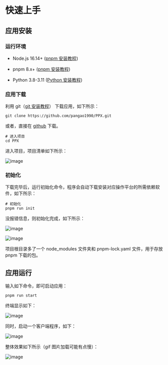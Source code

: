 # 快速上手

## 应用安装

### 运行环境

- Node.js 16.14+ ([pnpm 安装教程](https://blog.pangao.vip/NodeJs安装教程/))

- pnpm 8.x+ ([pnpm 安装教程](https://pnpm.io/zh/installation))

- Python 3.8-3.11 ([Python 安装教程](https://blog.pangao.vip/Python环境搭建及模块安装))

### 应用下载

利用 git（[git 安装教程](https://blog.pangao.vip/Git安装教程/)） 下载应用，如下所示：

```shell
git clone https://github.com/pangao1990/PPX.git
```

或者，直接在 [github](https://github.com/pangao1990/PPX) 下载。

```shell
# 进入项目
cd PPX
```

进入项目，项目清单如下所示：

![image](https://pangao1990.gitee.io/pic/JavaScript和Python打造跨平台客户端应用——vue-pywebview-pyinstaller-1.png)

### 初始化

下载完毕后，运行初始化命令，程序会自动下载安装对应操作平台的所需依赖软件，如下所示：

```shell
# 初始化
pnpm run init
```

没报错信息，则初始化完成，如下所示：

![image](https://pangao1990.gitee.io/pic/JavaScript和Python打造跨平台客户端应用——vue-pywebview-pyinstaller-2.png)

![image](https://pangao1990.gitee.io/pic/JavaScript和Python打造跨平台客户端应用——vue-pywebview-pyinstaller-3.png)

项目根目录多了一个 node_modules 文件夹和 pnpm-lock.yaml 文件，用于存放 pnpm 下载的包。

## 应用运行

输入如下命令，即可启动应用：

```shell
pnpm run start
```

终端显示如下：

![image](https://pangao1990.gitee.io/pic/JavaScript和Python打造跨平台客户端应用——vue-pywebview-pyinstaller-4.png)

同时，启动一个客户端程序，如下：

![image](https://pangao1990.gitee.io/pic/JavaScript和Python打造跨平台客户端应用——vue-pywebview-pyinstaller-5.png)

整体效果如下所示（gif 图片加载可能有点慢）：

![image](https://pangao1990.gitee.io/pic/JavaScript和Python打造跨平台客户端应用——vue-pywebview-pyinstaller-6.gif)
